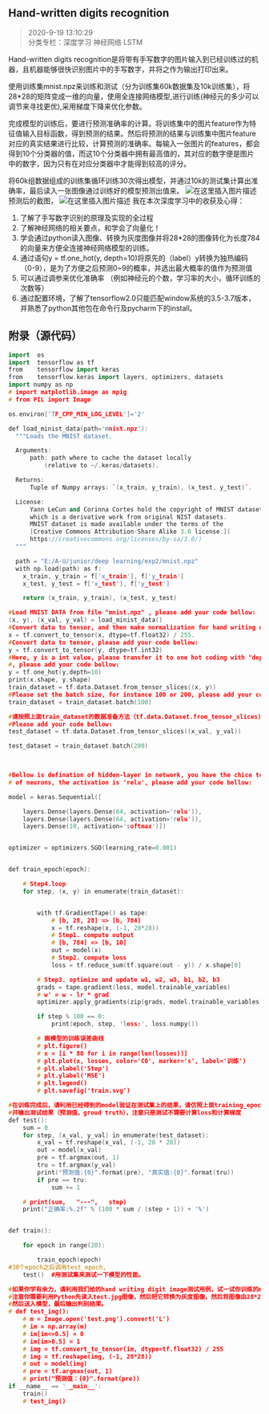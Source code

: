## Hand-written digits recognition
> 2020-9-19 13:10:29 
<br>分类专栏：深度学习 神经网络 LSTM 


Hand-written digits recognition是将带有手写数字的图片输入到已经训练过的机器，且机器能够很快识别图片中的手写数字，并将之作为输出打印出来。

使用训练集mnist.npz来训练和测试（分为训练集60k数据集及10k训练集），将28*28的矩阵变成一维的向量，使用全连接网络模型,进行训练(神经元的多少可以调节来寻找更优),采用梯度下降来优化参数。

完成模型的训练后，要进行预测准确率的计算。将训练集中的图片feature作为特征值输入目标函数，得到预测的结果。然后将预测的结果与训练集中图片feature对应的真实结果进行比较，计算预测的准确率。每输入一张图片的features，都会得到10个分类器的值，而这10个分类器中拥有最高值的，其对应的数字便是图片中的数字，因为只有在对应分类器中才能得到较高的评分。

将60k组数据组成的训练集循环训练30次得出模型，并通过10k的测试集计算出准确率，最后读入一张图像通过训练好的模型预测出值来。
![在这里插入图片描述](https://img-blog.csdnimg.cn/20201120201325581.png?x-oss-process=image/watermark,type_ZmFuZ3poZW5naGVpdGk,shadow_10,text_aHR0cHM6Ly9ibG9nLmNzZG4ubmV0L3FxXzQ2MzYzNzkw,size_16,color_FFFFFF,t_70#pic_center)
预测后的截图，
![在这里插入图片描述](https://img-blog.csdnimg.cn/20201120201434452.png?x-oss-process=image/watermark,type_ZmFuZ3poZW5naGVpdGk,shadow_10,text_aHR0cHM6Ly9ibG9nLmNzZG4ubmV0L3FxXzQ2MzYzNzkw,size_16,color_FFFFFF,t_70#pic_center)
我在本次深度学习中的收获及心得：
1. 了解了手写数字识别的原理及实现的全过程
2. 了解神经网络的相关要点，和学会了向量化！
3. 学会通过python读入图像、转换为灰度图像并将28*28的图像转化为长度784的向量来方便全连接神经网络模型的训练。
4. 通过语句y = tf.one_hot(y, depth=10)将原先的（label）y转换为独热编码（0-9），是为了方便之后预测0~9的概率，并选出最大概率的值作为预测值
5. 可以通过调参来优化准确率 （例如神经元的个数，学习率的大小，循环训练的次数等）
6. 通过配置环境，了解了tensorflow2.0只能匹配window系统的3.5-3.7版本，并熟悉了python其他包在命令行及pycharm下的install。

## 附录（源代码）

```cpp
import  os
import  tensorflow as tf
from    tensorflow import keras
from    tensorflow.keras import layers, optimizers, datasets
import numpy as np
# import matplotlib.image as mpig
# from PIL import Image

os.environ['TF_CPP_MIN_LOG_LEVEL']='2'

def load_minist_data(path='mnist.npz'):
  """Loads the MNIST dataset.

  Arguments:
      path: path where to cache the dataset locally
          (relative to ~/.keras/datasets).

  Returns:
      Tuple of Numpy arrays: `(x_train, y_train), (x_test, y_test)`.

  License:
      Yann LeCun and Corinna Cortes hold the copyright of MNIST dataset,
      which is a derivative work from original NIST datasets.
      MNIST dataset is made available under the terms of the
      [Creative Commons Attribution-Share Alike 3.0 license.](
      https://creativecommons.org/licenses/by-sa/3.0/)
  """

  path = "E:/A-U/junior/deep learning/exp2/mnist.npz"
  with np.load(path) as f:
    x_train, y_train = f['x_train'], f['y_train']
    x_test, y_test = f['x_test'], f['y_test']

    return (x_train, y_train), (x_test, y_test)

#Load MNIST DATA from file "mnist.npz" , please add your code bellow:
(x, y), (x_val, y_val) = load_minist_data()
#Convert data to tensor, and then make normalization for hand writing digit 
x = tf.convert_to_tensor(x, dtype=tf.float32) / 255. 
#Convert data to tensor, please add your code bellow:
y = tf.convert_to_tensor(y, dtype=tf.int32)
#Here, y is a int value, please transfer it to one hot coding with "depth=10" using tesorflow command
#, please add your code bellow:
y = tf.one_hot(y,depth=10)
print(x.shape, y.shape)
train_dataset = tf.data.Dataset.from_tensor_slices((x, y))
#Please set the batch size, for instance 100 or 200, please add your code bellow:
train_dataset = train_dataset.batch(100)

#请按照上面train_dataset的数据准备方法（tf.data.Dataset.from_tensor_slices),准备test_dataset,
#Please add your code bellow:
test_dataset = tf.data.Dataset.from_tensor_slices((x_val, y_val))

test_dataset = train_dataset.batch(200)

 

#Bellow is defination of hidden-layer in network, you have the chice to make dicision about the number 
# of neurons, the activation is 'relu', please add your code bellow:

model = keras.Sequential([

    layers.Dense(layers.Dense(64, activation='relu')),
    layers.Dense(layers.Dense(64, activation='relu')),
    layers.Dense(10, activation='softmax')])


optimizer = optimizers.SGD(learning_rate=0.001)


def train_epoch(epoch):

    # Step4.loop
    for step, (x, y) in enumerate(train_dataset):


        with tf.GradientTape() as tape:
            # [b, 28, 28] => [b, 784]
            x = tf.reshape(x, (-1, 28*28))
            # Step1. compute output
            # [b, 784] => [b, 10]
            out = model(x)
            # Step2. compute loss
            loss = tf.reduce_sum(tf.square(out - y)) / x.shape[0]

        # Step3. optimize and update w1, w2, w3, b1, b2, b3
        grads = tape.gradient(loss, model.trainable_variables)
        # w' = w - lr * grad
        optimizer.apply_gradients(zip(grads, model.trainable_variables))

        if step % 100 == 0:
            print(epoch, step, 'loss:', loss.numpy())

        # 画模型的训练误差曲线
        # plt.figure()
        # x = [i * 80 for i in range(len(losses))]
        # plt.plot(x, losses, color='C0', marker='s', label='训练')
        # plt.xlabel('Step')
        # plt.ylabel('MSE')
        # plt.legend()
        # plt.savefig('train.svg')

#在训练完成后，请利用已经得到的model验证在测试集上的结果，请仿照上面training_epoch的在下面写出你的具体测试代码
#并输出测试结果（预测值，groud truth），注意只是测试不需要计算loss和计算梯度
def test():
    sum = 0
    for step, (x_val, y_val) in enumerate(test_dataset):
        x_val = tf.reshape(x_val, (-1, 28 * 28))
        out = model(x_val)
        pre = tf.argmax(out, 1)
        tru = tf.argmax(y_val)
        print("预测值:{0}".format(pre), "真实值:{0}".format(tru))
        if pre == tru:
            sum += 1

    # print(sum,   "---",   step)
    print("正确率:%.2f" % (100 * sum / (step + 1)) + '%')


def train():

    for epoch in range(20):

        train_epoch(epoch)
#30个epoch之后调用test_epoch,
    test()  #用测试集来测试一下模型的性能。

#如果你学有余力，请利用我们给的hand writing digit image测试用例，试一试你训练的model（选做）
#注意你需要利用Python先读入test.jpg图像，然后把它转换为灰度图像，然后将图像由28*28转化为784长度的向量，
#然后送入模型，最后输出判别结果。
# def test_img():
    # m = Image.open('test.png').convert('L')
    # im = np.array(m)
    # im[im<=0.5] = 0
    # im[im>0.5] = 1
    # img = tf.convert_to_tensor(im, dtype=tf.float32) / 255
    # img = tf.reshape(img, (-1, 28*28))
    # out = model(img)
    # pre = tf.argmax(out, 1)
    # print("预测值：{0}".format(pre))
if __name__ == '__main__':
    train()
    # test_img()
```
